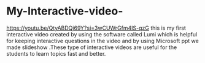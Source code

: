 # My-Interactive-video-
https://youtu.be/QtyABDQj69Y?si=3wCUWrGfm4IS-qzG this is my first interactive video created by using the software called Lumi which is helpful for keeping interactive questions in the video and by using Microsoft ppt we made slideshow .These type of interactive videos are useful  for the students to learn topics fast and better. 
